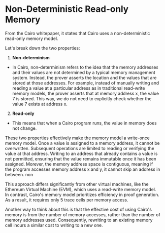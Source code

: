 # Non-Deterministic Read-only Memory
From the Cairo whitepaper, it states that Cairo uses a non-deterministic read-only memory model. 

Let's break down the two properties:

1. **Non-determinism**
- In Cairo, non-determinism refers to the idea that the memory addresses and their values are not determined by a typical memory management system. Instead, the prover asserts the location and the values that are stored at those addresses. For example, instead of manually writing and reading a value at a particular address as in traditional read-write memory models, the prover asserts that at memory address x, the value 7 is stored. This way, we do not need to explicitly check whether the value 7 exists at address x. 

2. **Read-only**
- This means that when a Cairo program runs, the value in memory does not change. 

These two properties effectively make the memory model a write-once memory model. Once a value is assigned to a memory address, it cannot be overwritten. Subsequent operations are limited to reading or verifying the value at that address. Writing to an address that already contains a value is not permitted, ensuring that the value remains immutable once it has been assigned. Morever, the memory address space is contiguous, meaning if the program accesses memory address x and y, it cannot skip an address in between.
non 

This approach differs significantly from other virtual machines, like the Ethereum Virtual Machine (EVM), which uses a read-write memory model. In contrast, Cairo's memory model prioritizes efficiency in proof generation. As a result, it requires only 5 trace cells per memory access.

Another way to think about this is that the effective cost of using Cairo's memory is from the number of memory accesses, rather than the number of memory addresses used. Consequently, rewriting to an existing memory cell incurs a similar cost to writing to a new one. 



